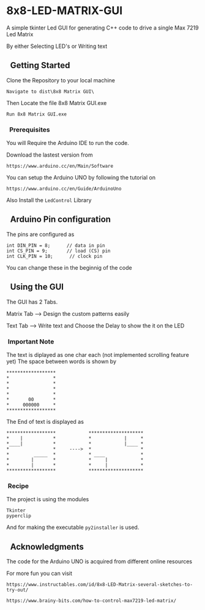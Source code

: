 # 8x8-LED-MATRIX-GUI
A simple tkinter Led GUI for generating C++ code to drive a single Max 7219 Led Matrix

By either Selecting LED's or Writing text

## &nbsp; Getting Started
Clone the Repository to your local machine
``` 
Navigate to dist\8x8 Matrix GUI\
```
Then Locate the file 8x8 Matrix GUI.exe

``` 
Run 8x8 Matrix GUI.exe 
```

### &nbsp; Prerequisites

You will Require the Arduino IDE to run the code.

Download the lastest version from

```
https://www.arduino.cc/en/Main/Software
```
You can setup the Arduino UNO by following the tutorial on

 ```
 https://www.arduino.cc/en/Guide/ArduinoUno
 ```
 Also Install the ``` LedControl ``` Library
 
## &nbsp; Arduino Pin configuration

The pins are configured as

```
int DIN_PIN = 8;      // data in pin
int CS_PIN = 9;       // load (CS) pin
int CLK_PIN = 10;      // clock pin
```
You can change these in the beginnig of the code

## &nbsp; Using the GUI

The GUI has 2 Tabs.

Matrix Tab  --> Design the custom patterns easily

Text Tab    --> Write text and Choose the Delay to show the it on the LED

### &nbsp;Important Note

The text is diplayed as one char each (not implemented scrolling feature yet)
The space between words is shown by
```
******************
*                *
*                *
*                *
*                *
*       00       *
*     000000     *
******************
```
The End of text is displayed as

```
******************            ********************
*    |           *            *            |     *
*____|           *            *            |____ *
*                *     ---->  *                  *
*         _____  *            * ____             *
*        |       *            *     |            *
*        |       *            *     |            *
******************            ********************
```
### &nbsp;Recipe
The project is using the modules

```
Tkinter
pyperclip
```
And for making the executable
``` py2installer ```  is used.
## &nbsp; Acknowledgments
The code for the Arduino UNO is acquired from different online resources

For more fun you can visit

```
https://www.instructables.com/id/8x8-LED-Matrix-several-sketches-to-try-out/

https://www.brainy-bits.com/how-to-control-max7219-led-matrix/
```
